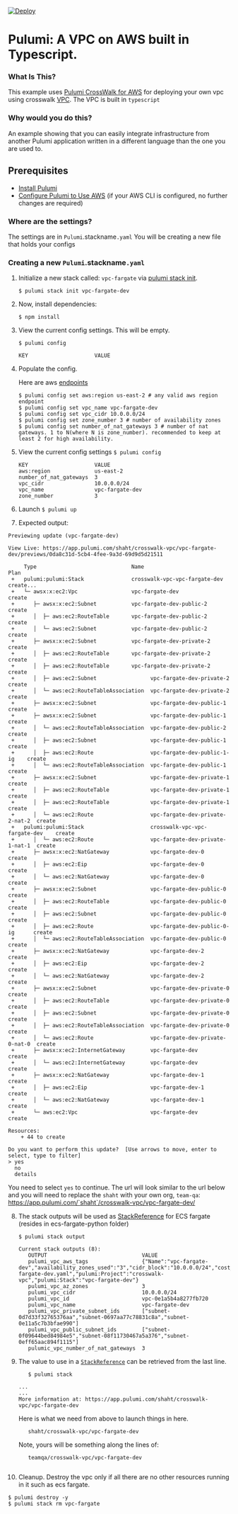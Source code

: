 [![Deploy](https://get.pulumi.com/new/button.svg)](https://app.pulumi.com/new?template=https://github.com/pulumi/examples/blob/master/aws-ts-vpc-with-ecs-fargate-py/vpc-crosswalk-ts/README.md)

# Pulumi:  A VPC on AWS built in Typescript.

### What Is This?

This example uses [Pulumi CrossWalk for AWS](https://www.pulumi.com/docs/guides/crosswalk/aws/#pulumi-crosswalk-for-aws) for deploying your own vpc using crosswalk [VPC](https://www.pulumi.com/docs/guides/crosswalk/aws/vpc/).  The VPC is built in `typescript`

### Why would you do this?  
An example showing that you can easily integrate infrastructure from another Pulumi application written in a different language than the one you are used to.

## Prerequisites

* [Install Pulumi](https://www.pulumi.com/docs/get-started/install/)
* [Configure Pulumi to Use AWS](https://www.pulumi.com/docs/intro/cloud-providers/aws/setup/) (if your AWS CLI is configured, no further changes are required)

### Where are the settings? 
 The settings are in `Pulumi`.stackname`.yaml`
 You will be creating a new file that holds your configs

### Creating a new `Pulumi`.stackname`.yaml`

 1. Initialize a new stack called: `vpc-fargate` via [pulumi stack init](https://www.pulumi.com/docs/reference/cli/pulumi_stack_init/). 
      ```
      $ pulumi stack init vpc-fargate-dev
      ```

2. Now, install dependencies:

   ```
   $ npm install
   ```
3. View the current config settings. This will be empty.
   ```
   $ pulumi config
   ```
   ```
   KEY                     VALUE
   ```
3. Populate the config.

   Here are aws [endpoints](https://docs.aws.amazon.com/general/latest/gr/rande.html)
   ```
   $ pulumi config set aws:region us-east-2 # any valid aws region endpoint
   $ pulumi config set vpc_name vpc-fargate-dev
   $ pulumi config set vpc_cidr 10.0.0.0/24
   $ pulumi config set zone_number 3 # number of availability zones
   $ pulumi config set number_of_nat_gateways 3 # number of nat gateways. 1 to N(where N is zone_number). recommended to keep at least 2 for high availability.
   ```
   
4. View the current config settings
   ```$ pulumi config```
   ```
   KEY                     VALUE
   aws:region              us-east-2
   number_of_nat_gateways  3
   vpc_cidr                10.0.0.0/24
   vpc_name                vpc-fargate-dev
   zone_number             3
   ```

5. Launch
 ```$ pulumi up```

6. Expected output:

```
Previewing update (vpc-fargate-dev)

View Live: https://app.pulumi.com/shaht/crosswalk-vpc/vpc-fargate-dev/previews/0da8c31d-5cb4-4fee-9a3d-69d9d5d21511

     Type                              Name                           Plan
 +   pulumi:pulumi:Stack               crosswalk-vpc-vpc-fargate-dev  create...
 +   └─ awsx:x:ec2:Vpc                 vpc-fargate-dev                create
 +      ├─ awsx:x:ec2:Subnet           vpc-fargate-dev-public-2       create
 +      │  ├─ aws:ec2:RouteTable       vpc-fargate-dev-public-2       create
 +      │  └─ aws:ec2:Subnet           vpc-fargate-dev-public-2       create
 +      ├─ awsx:x:ec2:Subnet           vpc-fargate-dev-private-2      create
 +      │  ├─ aws:ec2:RouteTable       vpc-fargate-dev-private-2      create
 +      │  ├─ aws:ec2:RouteTable       vpc-fargate-dev-private-2      create
 +      │  ├─ aws:ec2:Subnet                 vpc-fargate-dev-private-2      create
 +      │  └─ aws:ec2:RouteTableAssociation  vpc-fargate-dev-private-2      create
 +      ├─ awsx:x:ec2:Subnet                 vpc-fargate-dev-public-1       create
 +      ├─ awsx:x:ec2:Subnet                 vpc-fargate-dev-public-1       create
 +      │  └─ aws:ec2:RouteTableAssociation  vpc-fargate-dev-public-2       create
 +      │  ├─ aws:ec2:Subnet                 vpc-fargate-dev-public-1       create
 +      │  ├─ aws:ec2:Route                  vpc-fargate-dev-public-1-ig    create
 +      │  └─ aws:ec2:RouteTableAssociation  vpc-fargate-dev-public-1       create
 +      ├─ awsx:x:ec2:Subnet                 vpc-fargate-dev-private-1      create
 +      │  ├─ aws:ec2:RouteTable             vpc-fargate-dev-private-1        create
 +      │  ├─ aws:ec2:RouteTable             vpc-fargate-dev-private-1        create
 +      │  └─ aws:ec2:Route                  vpc-fargate-dev-private-2-nat-2  create
 +   pulumi:pulumi:Stack                     crosswalk-vpc-vpc-fargate-dev    create
 +      │  └─ aws:ec2:Route                  vpc-fargate-dev-private-1-nat-1  create
 +      ├─ awsx:x:ec2:NatGateway             vpc-fargate-dev-0                create
 +      │  ├─ aws:ec2:Eip                    vpc-fargate-dev-0                create
 +      │  └─ aws:ec2:NatGateway             vpc-fargate-dev-0                create
 +      ├─ awsx:x:ec2:Subnet                 vpc-fargate-dev-public-0         create
 +      │  ├─ aws:ec2:RouteTable             vpc-fargate-dev-public-0         create
 +      │  ├─ aws:ec2:Subnet                 vpc-fargate-dev-public-0         create
 +      │  ├─ aws:ec2:Route                  vpc-fargate-dev-public-0-ig      create
 +      │  └─ aws:ec2:RouteTableAssociation  vpc-fargate-dev-public-0         create
 +      ├─ awsx:x:ec2:NatGateway             vpc-fargate-dev-2                create
 +      │  ├─ aws:ec2:Eip                    vpc-fargate-dev-2                create
 +      │  └─ aws:ec2:NatGateway             vpc-fargate-dev-2                create
 +      ├─ awsx:x:ec2:Subnet                 vpc-fargate-dev-private-0        create
 +      │  ├─ aws:ec2:RouteTable             vpc-fargate-dev-private-0        create
 +      │  ├─ aws:ec2:Subnet                 vpc-fargate-dev-private-0        create
 +      │  ├─ aws:ec2:RouteTableAssociation  vpc-fargate-dev-private-0        create
 +      │  └─ aws:ec2:Route                  vpc-fargate-dev-private-0-nat-0  create
 +      ├─ awsx:x:ec2:InternetGateway        vpc-fargate-dev                  create
 +      │  └─ aws:ec2:InternetGateway        vpc-fargate-dev                  create
 +      ├─ awsx:x:ec2:NatGateway             vpc-fargate-dev-1                create
 +      │  ├─ aws:ec2:Eip                    vpc-fargate-dev-1                create
 +      │  └─ aws:ec2:NatGateway             vpc-fargate-dev-1                create
 +      └─ aws:ec2:Vpc                       vpc-fargate-dev                  create

Resources:
    + 44 to create

Do you want to perform this update?  [Use arrows to move, enter to select, type to filter]
> yes
  no
  details
```

You need to select `yes` to continue.  The url will look similar to the url below and you will need to replace the `shaht` with your own org, `team-qa`:   
   https://app.pulumi.com/`shaht`/crosswalk-vpc/vpc-fargate-dev/

8. The stack outputs will be used as [StackReference](https://www.pulumi.com/docs/intro/concepts/organizing-stacks-projects/#inter-stack-dependencies) for ECS fargate (resides in ecs-fargate-python folder)

   ```$ pulumi stack output```

   ```
   Current stack outputs (8):
      OUTPUT                              VALUE
      pulumi_vpc_aws_tags                 {"Name":"vpc-fargate-dev","availability_zones_used":"3","cidr_block":"10.0.0.0/24","cost_center":"1234","crosswalk":"yes","demo":"true","number_of_nat_gateways":"3","pulumi:Configs":"Pulumi.vpc-fargate-dev.yaml","pulumi:Project":"crosswalk-vpc","pulumi:Stack":"vpc-fargate-dev"}
      pulumi_vpc_az_zones                 3
      pulumi_vpc_cidr                     10.0.0.0/24
      pulumi_vpc_id                       vpc-0e1a5b4a8277fb720
      pulumi_vpc_name                     vpc-fargate-dev
      pulumi_vpc_private_subnet_ids       ["subnet-0d7d33f32765376aa","subnet-0697aa77c78831c8a","subnet-0e11a5c7b3bfae990"]
      pulumi_vpc_public_subnet_ids        ["subnet-0f09644bed84984e5","subnet-08f11730467a5a376","subnet-0eff65aac894f1115"]
      pulumic_vpc_number_of_nat_gateways  3
      ```

9. The value to use in a [`StackReference`](https://www.pulumi.com/docs/intro/concepts/organizing-stacks-projects/#inter-stack-dependencies) can be retrieved from the last line. 
   ```
      $ pulumi stack
   ```

   ```
   ...
   ...
   More information at: https://app.pulumi.com/shaht/crosswalk-vpc/vpc-fargate-dev
   ```
   Here is what we need from above to launch things in here.  
   ```
      shaht/crosswalk-vpc/vpc-fargate-dev
   ```
   Note, yours will be something along the lines of:
   ```
      teamqa/crosswalk-vpc/vpc-fargate-dev


10. Cleanup.  Destroy the vpc only if all there are no other resources running in it such as ecs fargate.
   ```
   $ pulumi destroy -y
   $ pulumi stack rm vpc-fargate
   ```